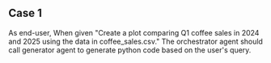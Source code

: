## Case 1


As end-user, 
When given "Create a plot comparing Q1 coffee sales in 2024 and 2025 using the data in coffee_sales.csv."
The orchestrator agent should call generator agent to generate python code based on the user's query. 

